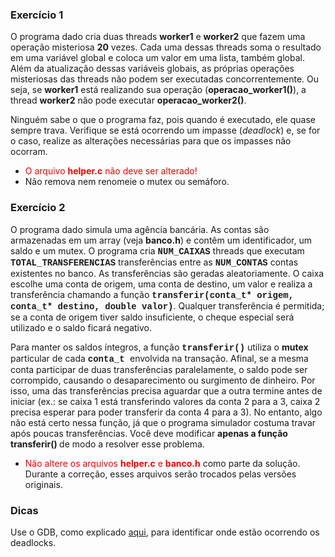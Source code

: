 <div class="no-overflow" id="yui_3_17_2_1_1683740574395_100"><h3>Exercício 1</h3>
<p id="yui_3_17_2_1_1683740574395_103">O programa dado cria duas threads <strong>worker1</strong> e <strong>worker2</strong> que fazem uma operação misteriosa <strong>20</strong> vezes. Cada uma dessas threads soma o resultado em uma variável global e coloca um valor em uma lista, também global. Além da atualização dessas variáveis globais, as próprias operações misteriosas das threads não podem ser executadas concorrentemente. Ou seja, se <strong>worker1</strong> está realizando sua operação (<strong>operacao_worker1()</strong>), a thread <strong>worker2</strong> não pode executar <strong>operacao_worker2()</strong>.</p>
<p id="yui_3_17_2_1_1683740574395_109">Ninguém sabe o que o programa faz, pois quando é executado, ele quase sempre trava. Verifique se está ocorrendo um impasse (<em>deadlock</em>) e, se for o caso, realize as alterações necessárias para que os impasses não ocorram.</p>
<ul>
<li><span style="color: #ff0000;">O arquivo <strong>helper.c</strong> não deve ser alterado!</span></li>
<li>Não remova nem renomeie o mutex ou semáforo.<span style="color: #ff0000;"></span></li>
</ul>
<h3>Exercício 2</h3>
<p id="yui_3_17_2_1_1683740574395_110">O programa dado simula uma agência bancária. As contas são armazenadas em um array (veja <strong>banco.h</strong>) e contêm um identificador, um saldo e um mutex. O programa cria <span style="font-family: courier new, courier, monospace;"><strong>NUM_CAIXAS</strong></span> threads que executam <span style="font-family: courier new, courier, monospace;"><strong>TOTAL_TRANSFERENCIAS</strong></span> transferências entre as <span style="font-family: courier new, courier, monospace;"><strong>NUM_CONTAS</strong></span> contas existentes no banco. As transferências são geradas aleatoriamente. O caixa escolhe uma conta de origem, uma conta de destino, um valor e realiza a transferência chamando a função <span style="font-family: courier new, courier, monospace;"><strong>transferir(conta_t* origem, conta_t* destino, double valor)</strong></span>. Qualquer transferência é permitida; se a conta de origem tiver saldo insuficiente, o cheque especial será utilizado e o saldo ficará negativo.</p>
<p id="yui_3_17_2_1_1683740574395_108">Para manter os saldos íntegros, a função <span style="font-family: courier new, courier, monospace;"><strong>transferir()</strong></span> utiliza o <strong>mutex</strong> particular de cada <span style="font-family: courier new, courier, monospace;"><strong>conta_t </strong></span>envolvida na transação. Afinal, se a mesma conta participar de duas transferências paralelamente, o saldo pode ser corrompido, causando o desaparecimento ou surgimento de dinheiro. Por isso, uma das transferências precisa aguardar que a outra termine antes de iniciar (ex.: se caixa 1 está transferindo valores da conta 2 para a 3, caixa 2 precisa esperar para poder transferir da conta 4 para a 3). No entanto, algo não está certo nessa função, já que o programa simulador costuma travar após poucas transferências. Você deve modificar <strong>apenas a função transferir() </strong>de modo a&nbsp;resolver esse problema.</p>
<ul>
<li><span style="color: #ff0000;">Não altere os arquivos <strong>helper.c</strong> e <strong>banco.h</strong> </span>como parte da solução. Durante a correção, esses arquivos serão trocados pelas versões originais.&nbsp;</li>
</ul>
<h3>Dicas</h3>
<p id="yui_3_17_2_1_1683740574395_99">Use o GDB, como explicado <a href="https://moodle.ufsc.br/mod/page/view.php?id=4514034" id="yui_3_17_2_1_1683740574395_98">aqui</a>, para identificar onde estão ocorrendo os deadlocks.</p></div>